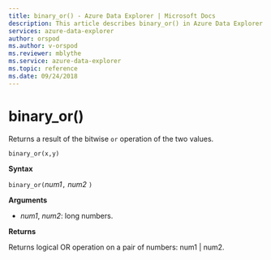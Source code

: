 ```yaml
---
title: binary_or() - Azure Data Explorer | Microsoft Docs
description: This article describes binary_or() in Azure Data Explorer.
services: azure-data-explorer
author: orspod
ms.author: v-orspod
ms.reviewer: mblythe
ms.service: azure-data-explorer
ms.topic: reference
ms.date: 09/24/2018
---
```

# binary_or()

Returns a result of the bitwise `or` operation of the two values. 

```kusto
binary_or(x,y)
```

**Syntax**

`binary_or(`*num1*`,` *num2* `)`

**Arguments**

* *num1*, *num2*: long numbers.

**Returns**

Returns logical OR operation on a pair of numbers: num1 | num2.